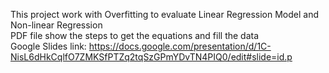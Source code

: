 This project work with  Overfitting to evaluate Linear Regression Model and Non-linear Regression <br>
PDF file show the steps to get the equations and fill the data <br>
Google Slides link: https://docs.google.com/presentation/d/1C-NisL6dHkCqlfO7ZMKSfPTZq2tqSzGPmYDvTN4PIQ0/edit#slide=id.p 
